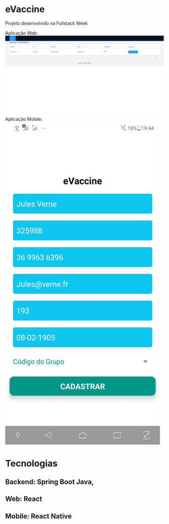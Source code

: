 # eVaccine
Projeto desenvolvido na Fullstack Week

Aplicação Web:
![web](./web.png)
Aplicação Mobile:
![mobile](./mobile.jpg) 

# Tecnologias
## Backend: Spring Boot Java, 
## Web: React
## Mobile: React Native

